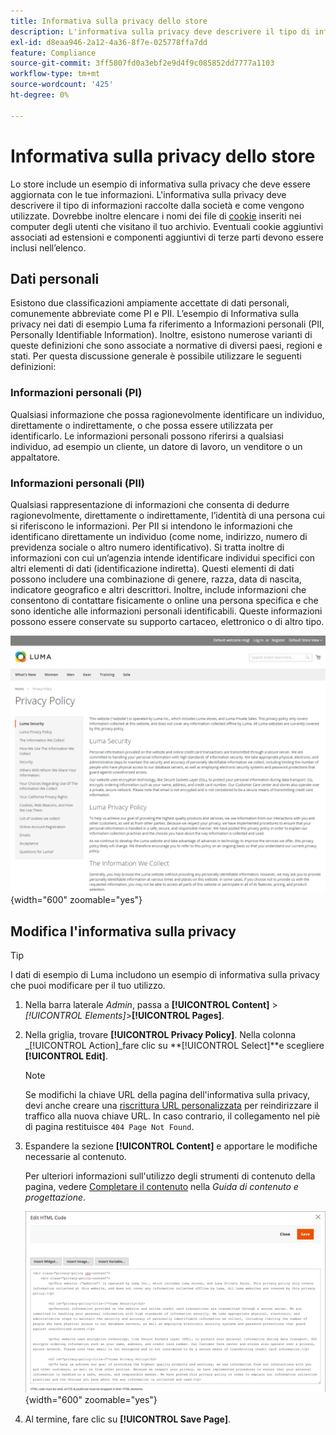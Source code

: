 ```yaml
---
title: Informativa sulla privacy dello store
description: L'informativa sulla privacy deve descrivere il tipo di informazioni raccolte dalla società e come vengono utilizzate.
exl-id: d8eaa946-2a12-4a36-8f7e-025778ffa7dd
feature: Compliance
source-git-commit: 3ff5807fd0a3ebf2e9d4f9c085852dd7777a1103
workflow-type: tm+mt
source-wordcount: '425'
ht-degree: 0%

---
```


# Informativa sulla privacy dello store

Lo store include un esempio di informativa sulla privacy che deve essere aggiornata con le tue informazioni. L&#39;informativa sulla privacy deve descrivere il tipo di informazioni raccolte dalla società e come vengono utilizzate. Dovrebbe inoltre elencare i nomi dei file di [cookie](compliance-cookie-law.md#default-cookies) inseriti nei computer degli utenti che visitano il tuo archivio. Eventuali cookie aggiuntivi associati ad estensioni e componenti aggiuntivi di terze parti devono essere inclusi nell’elenco.

## Dati personali

Esistono due classificazioni ampiamente accettate di dati personali, comunemente abbreviate come PI e PII. L’esempio di Informativa sulla privacy nei dati di esempio Luma fa riferimento a Informazioni personali (PII, Personally Identifiable Information). Inoltre, esistono numerose varianti di queste definizioni che sono associate a normative di diversi paesi, regioni e stati. Per questa discussione generale è possibile utilizzare le seguenti definizioni:

### Informazioni personali (PI)

Qualsiasi informazione che possa ragionevolmente identificare un individuo, direttamente o indirettamente, o che possa essere utilizzata per identificarlo. Le informazioni personali possono riferirsi a qualsiasi individuo, ad esempio un cliente, un datore di lavoro, un venditore o un appaltatore.

### Informazioni personali (PII)

Qualsiasi rappresentazione di informazioni che consenta di dedurre ragionevolmente, direttamente o indirettamente, l’identità di una persona cui si riferiscono le informazioni. Per PII si intendono le informazioni che identificano direttamente un individuo (come nome, indirizzo, numero di previdenza sociale o altro numero identificativo). Si tratta inoltre di informazioni con cui un’agenzia intende identificare individui specifici con altri elementi di dati (identificazione indiretta). Questi elementi di dati possono includere una combinazione di genere, razza, data di nascita, indicatore geografico e altri descrittori. Inoltre, include informazioni che consentono di contattare fisicamente o online una persona specifica e che sono identiche alle informazioni personali identificabili. Queste informazioni possono essere conservate su supporto cartaceo, elettronico o di altro tipo.

![Esempio di vetrina - informativa sulla privacy](./assets/storefront-privacy-policy.png){width="600" zoomable="yes"}

## Modifica l&#39;informativa sulla privacy

>[!TIP]
>
>I dati di esempio di Luma includono un esempio di informativa sulla privacy che puoi modificare per il tuo utilizzo.

1. Nella barra laterale _Admin_, passa a **[!UICONTROL Content]** > _[!UICONTROL Elements]_>**[!UICONTROL Pages]**.

1. Nella griglia, trovare **[!UICONTROL Privacy Policy]**. Nella colonna _[!UICONTROL Action]_fare clic su **[!UICONTROL Select]**e scegliere **[!UICONTROL Edit]**.

   >[!NOTE]
   >
   >Se modifichi la chiave URL della pagina dell&#39;informativa sulla privacy, devi anche creare una [riscrittura URL personalizzata](../merchandising-promotions/url-rewrite-custom.md) per reindirizzare il traffico alla nuova chiave URL. In caso contrario, il collegamento nel piè di pagina restituisce `404 Page Not Found`.

1. Espandere la sezione **[!UICONTROL Content]** e apportare le modifiche necessarie al contenuto.

   Per ulteriori informazioni sull&#39;utilizzo degli strumenti di contenuto della pagina, vedere [Completare il contenuto](../content-design/page-add.md#step-2-complete-the-content) nella _Guida di contenuto e progettazione_.

   ![Pagina informativa sulla privacy - modifica contenuto](./assets/page-privacy-content-edit.png){width="600" zoomable="yes"}

1. Al termine, fare clic su **[!UICONTROL Save Page]**.
